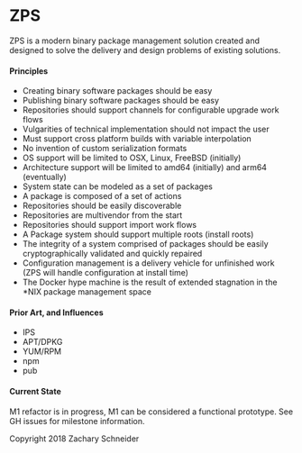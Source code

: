 ZPS
===

ZPS is a modern binary package management solution created and designed to solve the delivery and design problems of existing solutions.

#### Principles

- Creating binary software packages should be easy
- Publishing binary software packages should be easy
- Repositories should support channels for configurable upgrade work flows
- Vulgarities of technical implementation should not impact the user
- Must support cross platform builds with variable interpolation
- No invention of custom serialization formats
- OS support will be limited to OSX, Linux, FreeBSD (initially)
- Architecture support will be limited to amd64 (initially) and arm64 (eventually)
- System state can be modeled as a set of packages
- A package is composed of a set of actions
- Repositories should be easily discoverable
- Repositories are multivendor from the start
- Repositories should support import work flows
- A Package system should support multiple roots (install roots)
- The integrity of a system comprised of packages should be easily cryptographically validated and quickly repaired
- Configuration management is a delivery vehicle for unfinished work (ZPS will handle configuration at install time)
- The Docker hype machine is the result of extended stagnation in the *NIX package management space

#### Prior Art, and Influences

- IPS
- APT/DPKG
- YUM/RPM
- npm
- pub

#### Current State

M1 refactor is in progress, M1 can be considered a functional prototype. See GH issues for milestone information.

Copyright 2018 Zachary Schneider
